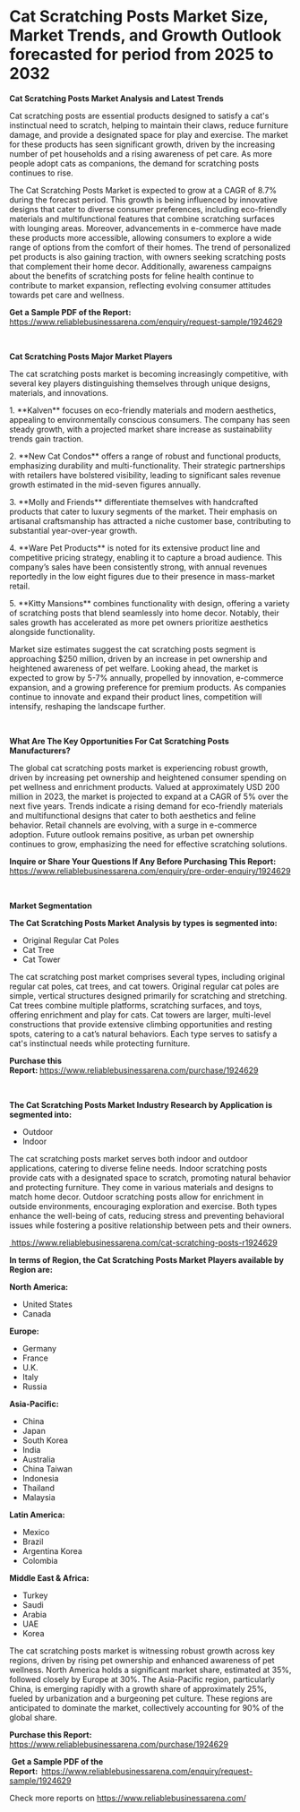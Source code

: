 <p><h1>Cat Scratching Posts Market Size, Market Trends, and Growth Outlook forecasted for period from 2025 to 2032</h1></p><p><strong>Cat Scratching Posts Market Analysis and Latest Trends</strong></p>
<p><p>Cat scratching posts are essential products designed to satisfy a cat's instinctual need to scratch, helping to maintain their claws, reduce furniture damage, and provide a designated space for play and exercise. The market for these products has seen significant growth, driven by the increasing number of pet households and a rising awareness of pet care. As more people adopt cats as companions, the demand for scratching posts continues to rise.</p><p>The Cat Scratching Posts Market is expected to grow at a CAGR of 8.7% during the forecast period. This growth is being influenced by innovative designs that cater to diverse consumer preferences, including eco-friendly materials and multifunctional features that combine scratching surfaces with lounging areas. Moreover, advancements in e-commerce have made these products more accessible, allowing consumers to explore a wide range of options from the comfort of their homes. The trend of personalized pet products is also gaining traction, with owners seeking scratching posts that complement their home decor. Additionally, awareness campaigns about the benefits of scratching posts for feline health continue to contribute to market expansion, reflecting evolving consumer attitudes towards pet care and wellness.</p></p>
<p><strong>Get a Sample PDF of the Report:&nbsp;</strong> <a href="https://www.reliablebusinessarena.com/enquiry/request-sample/1924629?utm_campaign=3314&utm_medium=2&utm_source=Github&utm_content=ia&utm_term=05042025&utm_id=cat-scratching-posts">https://www.reliablebusinessarena.com/enquiry/request-sample/1924629</a></p>
<p>&nbsp;</p>
<p><strong>Cat Scratching Posts Major Market Players</strong></p>
<p><p>The cat scratching posts market is becoming increasingly competitive, with several key players distinguishing themselves through unique designs, materials, and innovations. </p><p>1. **Kalven** focuses on eco-friendly materials and modern aesthetics, appealing to environmentally conscious consumers. The company has seen steady growth, with a projected market share increase as sustainability trends gain traction. </p><p>2. **New Cat Condos** offers a range of robust and functional products, emphasizing durability and multi-functionality. Their strategic partnerships with retailers have bolstered visibility, leading to significant sales revenue growth estimated in the mid-seven figures annually.</p><p>3. **Molly and Friends** differentiate themselves with handcrafted products that cater to luxury segments of the market. Their emphasis on artisanal craftsmanship has attracted a niche customer base, contributing to substantial year-over-year growth.</p><p>4. **Ware Pet Products** is noted for its extensive product line and competitive pricing strategy, enabling it to capture a broad audience. This company’s sales have been consistently strong, with annual revenues reportedly in the low eight figures due to their presence in mass-market retail.</p><p>5. **Kitty Mansions** combines functionality with design, offering a variety of scratching posts that blend seamlessly into home decor. Notably, their sales growth has accelerated as more pet owners prioritize aesthetics alongside functionality.</p><p>Market size estimates suggest the cat scratching posts segment is approaching $250 million, driven by an increase in pet ownership and heightened awareness of pet welfare. Looking ahead, the market is expected to grow by 5-7% annually, propelled by innovation, e-commerce expansion, and a growing preference for premium products. As companies continue to innovate and expand their product lines, competition will intensify, reshaping the landscape further.</p></p>
<p>&nbsp;</p>
<p><strong>What Are The Key Opportunities For Cat Scratching Posts Manufacturers?</strong></p>
<p><p>The global cat scratching posts market is experiencing robust growth, driven by increasing pet ownership and heightened consumer spending on pet wellness and enrichment products. Valued at approximately USD 200 million in 2023, the market is projected to expand at a CAGR of 5% over the next five years. Trends indicate a rising demand for eco-friendly materials and multifunctional designs that cater to both aesthetics and feline behavior. Retail channels are evolving, with a surge in e-commerce adoption. Future outlook remains positive, as urban pet ownership continues to grow, emphasizing the need for effective scratching solutions.</p></p>
<p><strong>Inquire or Share Your Questions If Any Before Purchasing This Report:</strong> <a href="https://www.reliablebusinessarena.com/enquiry/pre-order-enquiry/1924629?utm_campaign=3314&utm_medium=2&utm_source=Github&utm_content=ia&utm_term=05042025&utm_id=cat-scratching-posts">https://www.reliablebusinessarena.com/enquiry/pre-order-enquiry/1924629</a></p>
<p>&nbsp;</p>
<p><strong>Market Segmentation</strong></p>
<p><strong>The Cat Scratching Posts Market Analysis by types is segmented into:</strong></p>
<p><ul><li>Original Regular Cat Poles</li><li>Cat Tree</li><li>Cat Tower</li></ul></p>
<p><p>The cat scratching post market comprises several types, including original regular cat poles, cat trees, and cat towers. Original regular cat poles are simple, vertical structures designed primarily for scratching and stretching. Cat trees combine multiple platforms, scratching surfaces, and toys, offering enrichment and play for cats. Cat towers are larger, multi-level constructions that provide extensive climbing opportunities and resting spots, catering to a cat’s natural behaviors. Each type serves to satisfy a cat's instinctual needs while protecting furniture.</p></p>
<p><strong>Purchase this Report:&nbsp;</strong><a href="https://www.reliablebusinessarena.com/purchase/1924629?utm_campaign=3314&utm_medium=2&utm_source=Github&utm_content=ia&utm_term=05042025&utm_id=cat-scratching-posts">https://www.reliablebusinessarena.com/purchase/1924629</a></p>
<p>&nbsp;</p>
<p><strong>The Cat Scratching Posts Market Industry Research by Application is segmented into:</strong></p>
<p><ul><li>Outdoor</li><li>Indoor</li></ul></p>
<p><p>The cat scratching posts market serves both indoor and outdoor applications, catering to diverse feline needs. Indoor scratching posts provide cats with a designated space to scratch, promoting natural behavior and protecting furniture. They come in various materials and designs to match home decor. Outdoor scratching posts allow for enrichment in outside environments, encouraging exploration and exercise. Both types enhance the well-being of cats, reducing stress and preventing behavioral issues while fostering a positive relationship between pets and their owners.</p></p>
<p><a href="https://www.reliablebusinessarena.com/cat-scratching-posts-r1924629?utm_campaign=3314&utm_medium=2&utm_source=Github&utm_content=ia&utm_term=05042025&utm_id=cat-scratching-posts">&nbsp;https://www.reliablebusinessarena.com/cat-scratching-posts-r1924629</a></p>
<p><strong>In terms of Region, the Cat Scratching Posts Market Players available by Region are:</strong></p>
<p>
    <p> <strong> North America: </strong>
        <ul>
            <li>United States</li>
            <li>Canada</li>
        </ul>
        </p> 
    <p> <strong> Europe: </strong>
        <ul>
            <li>Germany</li>
            <li>France</li>
            <li>U.K.</li>
            <li>Italy</li>
            <li>Russia</li>
        </ul>
        </p> 
    <p> <strong> Asia-Pacific: </strong>
        <ul>
            <li>China</li>
            <li>Japan</li>
            <li>South Korea</li>
            <li>India</li>
            <li>Australia</li>
            <li>China Taiwan</li>
            <li>Indonesia</li>
            <li>Thailand</li>
            <li>Malaysia</li>
        </ul>
        </p> 
    <p> <strong> Latin America: </strong>
        <ul>
            <li>Mexico</li>
            <li>Brazil</li>
            <li>Argentina Korea</li>
            <li>Colombia</li>
        </ul>
        </p> 
    <p> <strong> Middle East & Africa: </strong>
        <ul>
            <li>Turkey</li>
            <li>Saudi</li>
            <li>Arabia</li>
            <li>UAE</li>
            <li>Korea</li>
        </ul>
    </p>
    </p>
<p><p>The cat scratching posts market is witnessing robust growth across key regions, driven by rising pet ownership and enhanced awareness of pet wellness. North America holds a significant market share, estimated at 35%, followed closely by Europe at 30%. The Asia-Pacific region, particularly China, is emerging rapidly with a growth share of approximately 25%, fueled by urbanization and a burgeoning pet culture. These regions are anticipated to dominate the market, collectively accounting for 90% of the global share.</p></p>
<p><strong>Purchase this Report: </strong><a href="https://www.reliablebusinessarena.com/purchase/1924629?utm_campaign=3314&utm_medium=2&utm_source=Github&utm_content=ia&utm_term=05042025&utm_id=cat-scratching-posts">https://www.reliablebusinessarena.com/purchase/1924629</a></p>
<p>&nbsp;<strong>Get a Sample PDF of the Report:&nbsp;&nbsp;</strong><a href="https://www.reliablebusinessarena.com/enquiry/request-sample/1924629?utm_campaign=3314&utm_medium=2&utm_source=Github&utm_content=ia&utm_term=05042025&utm_id=cat-scratching-posts">https://www.reliablebusinessarena.com/enquiry/request-sample/1924629</a></p>
<p><strong></strong></p>
<p>Check more reports on <a href="https://www.reliablebusinessarena.com/?utm_campaign=3314&utm_medium=2&utm_source=Github&utm_content=ia&utm_term=05042025&utm_id=cat-scratching-posts">https://www.reliablebusinessarena.com/</a></p>